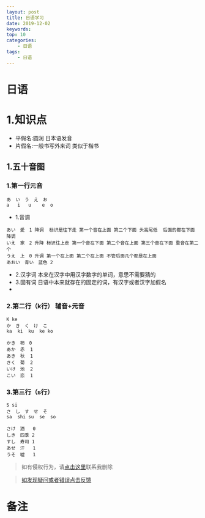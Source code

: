 ```yaml
---
layout: post
title: 日语学习
date: 2019-12-02
keywords:
top: 10
categories:
    - 日语
tags:
    - 日语
---
```

# 日语
# 1.知识点
- 平假名:圆润 日本语发音
- 片假名:一般书写外来词  类似于楷书
## 1.五十音图
### 1.第一行元音
```
あ　い　う　え　お　
a   i   u    e  o
```
- 1.音调
```
あい　愛　1 降调  标识是往下走 第一个音在上面 第二个下面 头高尾低  后面的都在下面 降调
いえ　家　2 升降 标识往上走 第一个音在下面 第二个音在上面 第三个音在下面 重音在第二个
うえ　上　0 升调 第一个在上面 第二个在上面 不管后面几个都是在上面
あおい　青い　蓝色 2
```
- 2.汉字词 本来在汉字中用汉字数字的单词，意思不需要猜的
- 3.固有词 日语中本来就存在的固定的词，有汉字或者汉字加假名
-
### 2.第二行（k行） 辅音+元音
```
K ke
か　き　く　け　こ
ka  ki  ku  ke ko

かき　柿　0
あか　赤  1
あき　秋  1
きく　菊  2
いけ　池  2
こい　恋  1
```
### 3.第三行（s行）
```
S si
さ　し　す　せ　そ
sa  shi su  se  so

さけ　酒   0
しき　四季 2
すし　寿司 1
あせ　汗   1
うそ　嘘   1
```

>如有侵权行为，请[点击这里](https://github.com/cooper-q/MattMeng_hexo/issues)联系我删除

>[如发现疑问或者错误点击反馈](https://github.com/cooper-q/MattMeng_hexo/issues)

# 备注

